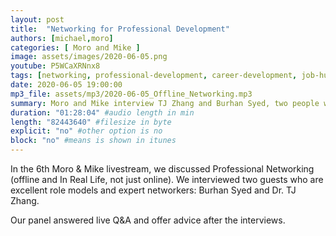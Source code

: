```yaml
---
layout: post
title:  "Networking for Professional Development"
authors: [michael,moro]
categories: [ Moro and Mike ]
image: assets/images/2020-06-05.png
youtube: P5WCaXRNnx8
tags: [networking, professional-development, career-development, job-hunting]
date: 2020-06-05 19:00:00
mp3_file: assets/mp3/2020-06-05_Offline_Networking.mp3
summary: Moro and Mike interview TJ Zhang and Burhan Syed, two people who have excellent In-Real-Life networking skills. Learn how to improve your professional development by meeting people.
duration: "01:28:04" #audio length in min
length: "82443640" #filesize in byte
explicit: "no" #other option is no
block: "no" #means is shown in itunes
---
```

In the 6th Moro & Mike livestream, we discussed Professional Networking (offline and In Real Life, not just online).  We interviewed two guests who are excellent role models and expert networkers: Burhan Syed and Dr. TJ Zhang.

Our panel answered live Q&A and offer advice after the interviews.
